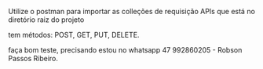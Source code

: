 Utilize o postman para importar as colleções de requisição APIs que está no diretório raiz do projeto

tem métodos: POST, GET, PUT, DELETE.

faça bom teste, precisando estou no whatsapp 47 992860205 - Robson Passos Ribeiro.
